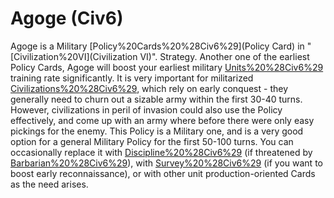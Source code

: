 # Agoge (Civ6)

Agoge is a Military [Policy%20Cards%20%28Civ6%29](Policy Card) in "[Civilization%20VI](Civilization VI)".
Strategy.
Another one of the earliest Policy Cards, Agoge will boost your earliest military [Units%20%28Civ6%29](units') training rate significantly. It is very important for militarized [Civilizations%20%28Civ6%29](civilizations), which rely on early conquest - they generally need to churn out a sizable army within the first 30-40 turns. However, civilizations in peril of invasion could also use the Policy effectively, and come up with an army where before there were only easy pickings for the enemy.
This Policy is a Military one, and is a very good option for a general Military Policy for the first 50-100 turns. You can occasionally replace it with [Discipline%20%28Civ6%29](Discipline) (if threatened by [Barbarian%20%28Civ6%29](Barbarians)), with [Survey%20%28Civ6%29](Survey) (if you want to boost early reconnaissance), or with other unit production-oriented Cards as the need arises.
